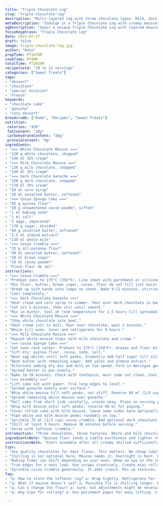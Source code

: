 ```yaml
---
title: "Triple Chocolate Log"
slug: "triple-chocolate-log"
description: "Multi-layered log with three chocolate types. Milk, dark, white chocolates in mousse and ganache forms. Cocoa crumble topping adds crunch. Spongy cocoa base rolled with ganache inside. Frosted with milk chocolate whipped cream. Slightly less sugar, quinoa flour swap, and almond extract replace vanilla. Slightly longer chilling times for setting. Textures from creamy ganache, airy mousses, crunchy crumble. Serves 10 to 12. Prep includes separate cremes and cake. Final chill for flavors to meld, slice carefully."
metaDescription: "Indulge in a Triple Chocolate Log with creamy mousses and rich ganache. Perfect for chocolate lovers. A delightful dessert experience awaits."
ogDescription: "Savor a unique Triple Chocolate Log with layered mousses and rich ganache. A stunning dessert for special occasions or any chocolate lover."
focusKeyphrase: "Triple Chocolate Log"
date: 2025-07-27
draft: false
image: triple-chocolate-log.jpg
author: "Kate"
prepTime: PT1H25M
cookTime: PT40M
totalTime: PT2H10M
recipeYield: "10 to 12 servings"
categories: ["Sweet Treats"]
tags:
- "dessert"
- "chocolate"
- "special occasion"
- "French"
keywords:
- "chocolate cake"
- "ganache"
- "cozy dessert"
breadcrumb: ["Home", "Recipes", "Sweet Treats"]
nutrition: 
 calories: "420"
 fatContent: "28g"
 carbohydrateContent: "38g"
 proteinContent: "6g"
ingredients:
- "=== White Chocolate Mousse ==="
- "120 g white chocolate, chopped"
- "240 ml 35% cream"
- "=== Milk Chocolate Mousse ==="
- "130 g milk chocolate, chopped"
- "240 ml 35% cream"
- "=== Dark Chocolate Ganache ==="
- "150 g dark chocolate, chopped"
- "170 ml 35% cream"
- "20 ml corn syrup"
- "20 ml unsalted butter, softened"
- "=== Cocoa Sponge Cake ==="
- "85 g quinoa flour"
- "30 g unsweetened cocoa powder, sifted"
- "1 ml baking soda"
- "1 ml salt"
- "2 eggs, separated"
- "170 g sugar, divided"
- "60 g unsalted butter, softened"
- "2.5 ml almond extract"
- "130 ml whole milk"
- "=== Cocoa Crumble ==="
- "35 g all-purpose flour"
- "30 ml unsalted butter, softened"
- "20 ml brown sugar"
- "10 ml cocoa powder"
- "Pinch fleur de sel"
instructions:
- "=== Cocoa Crumble ==="
- "Preheat oven to 175°C (350°F). Line sheet with parchment or silicone mat."
- "Mix flour, butter, brown sugar, cocoa, fleur de sel till just moist."
- "Break up with hands into lumps on sheet. Bake 9-12 minutes, stirring midway."
- "Cool completely."
- "=== Dark Chocolate Ganache ==="
- "Heat cream and corn syrup to simmer. Pour over dark chocolate in bowl."
- "Let sit 2 minutes, then stir until smooth."
- "Mix in butter. Cool at room temperature for 2.5 hours till spreadable."
- "=== White Chocolate Mousse ==="
- "Chop white chocolate into bowl."
- "Heat cream just to boil. Pour over chocolate; wait 2 minutes."
- "Whisk till even. Cover and refrigerate for 9 hours."
- "=== Milk Chocolate Mousse ==="
- "Repeat white mousse steps with milk chocolate and cream."
- "=== Cocoa Sponge Cake ==="
- "Set oven rack center. Preheat to 175°C (350°F). Grease and flour 43 x 30 cm pan with parchment overhang."
- "Sift dry: quinoa flour, cocoa, soda, salt."
- "Beat egg whites until soft peaks. Gradually add half sugar till stiff peaks. Set aside."
- "Beat butter with remaining sugar. Add yolks and almond extract."
- "Alternate adding dry mix and milk on low speed. Fold in meringue gently."
- "Spread batter in pan evenly."
- "Bake 16-18 minutes. Check with toothpick, must come out clean. Cool fully on sheet (about 1 hour)."
- "=== Assembly ==="
- "Lift cake out with paper. Trim long edges to level."
- "Spread ganache evenly over surface."
- "Whip white mousse till soft peaks, not stiff. Reserve 60 ml (1/4 cup) for piping."
- "Spread remaining white mousse over ganache."
- "Roll cake from short side carefully, cracks okay. Place on serving plate."
- "Whip milk mousse until soft peaks; reserve 60 ml for piping."
- "Cover rolled cake with milk mousse, leave some sides bare optionally."
- "Pipe white and milk mousse peaks randomly on top."
- "Sprinkle 75 ml (1/3 cup) cocoa crumble. Add optional dark chocolate shards."
- "Chill at least 3 hours. Remove 30 minutes before serving."
- "Serve with leftover crumble."
introduction: "Three chocolates, three textures. White and milk chocolate mousses, dark chocolate ganache. A cocoa sponge rolled tight. Crispy crumble on top adds bite. Sweetness dialed down. Quinoa flour swaps for all-purpose, slight nutty hint. Almond extract replaces vanilla, twist of flavor. Rolled log not neat, cracks welcomed. Patience needed. Chill long for mousses to set, ganache to thicken. Whipping cream to soft peaks; no butter yet. Cracking in roll? No worries. Crunch with chocolate shards extra optional. Balance of bittersweet and light. Serves a dozen, slice small squares."
ingredientsNote: "Quinoa flour lends a subtle earthiness and lighter texture compared to all-purpose. Adjust liquids if changing flour types. Butter softened but not melted to ensure smooth creaming with sugar. Use good quality chocolates; 35% cream crucial for stability in mousses and ganache. Corn syrup adds shine and prevents crystallization in ganache. Cocoa powder adds richness in cake and crumble but balance bitterness with sugar. Chill mousses overnight for best firmness; can be whipped after chilling for fluffiness. Reserve some mousse for decoration, pipe with plain tip for subtle look. Crumble baked to golden, cool thoroughly to keep crunch."
instructionsNote: "Start assemble after all creams chilled sufficiently. Ganache needs resting at room temp to thicken, mousse chilled and then whipped into light peaks. Folding meringue into batter demands gentle technique to maintain air. Baking time varies; test sponge carefully not to overbake or dry. Rolling must be gentle; cracks natural due to cocoa and quinoa flour. Trimming edges yields cleaner log shape but use scraps creatively if wasted. Whip mousse for frosting last to retain air, avoid overbeating turning into butter. Decorate immediately with reserved mousse portions. Chill final log minimum 3 hours before slicing for layers to meld. Serve near room temp for best texture contrast."
tips:
- "Use quality chocolates for best flavor. This matters. No cheap substitutes. Chocolate type defines the moody taste. Lustrous ganache yields shine. Whipping cream crucial for mousse stability. Stay with 35% cream."
- "Chilling is not optional here. Mousse needs it. Overnight is best. Don't rush ganache time either. Let it thicken naturally. Rolling the cake? Gentle touch needed. Cracks happen. It's okay."
- "Baking times can shift depending on your oven. Keep an eye on the cocoa sponge. Toothpick test is key here. Too dry? Not good. Too soft? Let it set more. No room for mistakes."
- "Trim edges for a neat look. Use scraps creatively. Create mini rolls or trifle layers. Assemble after chilling. Temperatures matter for whipping. Watch for peaks, not butter."
- "Sprinkle cocoa crumble generously. It adds crunch. Mix up textures. Optional chocolate shards? They elevate presentation. Decorate with reserved mousse. Piping can be fun but stay simple."
faq:
- "q: How to store the leftover log? a: Wrap tightly. Refrigerate for freshness. You can freeze too. Cut into slices before freezing for convenience."
- "q: What if mousse doesn't set? a: Possible fix is chilling longer. Make sure chocolate melted completely when combined. Whip again after chilling if needed."
- "q: Can I change the flour? a: Sure, but adjustments might be necessary. Quinoa flour gives earthiness. All-purpose creates different texture. Pay attention to moisture."
- "q: Any tips for rolling? a: Use parchment paper for easy lifting. Cracks may happen but roll tightly. Don't rush. Cooling time helps set shape."

---
```

